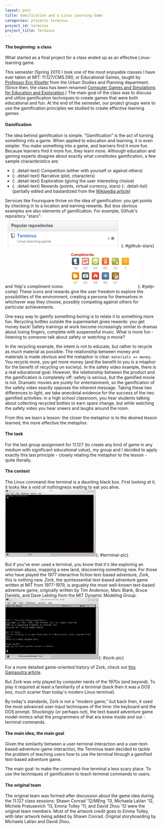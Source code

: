 ```yaml
---
layout: post
title: Gamification and a Linux Learning Game
categories: projects terminus
project_id: terminus
project_title: Terminus
---
```


#### The beginning: a class

What started as a final project for a class ended up as an effective Linux-learning game.

<!--more-->

This semester (Spring 2011) I took one of the most enjoyable classes I have ever taken at MIT: 11.127/CMS.590, or Educational Games, taught by [Professor Eric Klopfer](http://education.mit.edu/people/eric-klopfer) from the Urban Studies and Planning department. (Since then, the class has been renamed [Computer Games and Simulations for Education and Exploration](http://education.mit.edu/classes/11127).) The main goal of the class was to discuss and utilize gamification techniques to create games that were both educational and fun. At the end of the semester, our project groups were to use the gamification principles we studied to create effective learning games.

#### Gamification

The idea behind gamification is simple. "Gamification" is the act of turning something into a game. When applied to education and learning, it is even simpler. You make something into a game, and learners find it more fun. Because learners find it more fun, they learn more. Although education and gaming experts disagree about exactly what constitutes gamification, a few sample characteristics are: 

- {: .detail-text} Competition (either with yourself or against others)
- {: .detail-text} Narrative (plot, characters)
- {: .detail-text} Exploration (giving the user interesting choice)
- {: .detail-text} Rewards (points, virtual currency, stars)
{: .detail-list}
(partially edited and bastardized from the [Wikipedia article](http://en.wikipedia.org/wiki/Gamification))

Services like Foursquare thrive on the idea of gamification: you get points by checking in to a location and earning rewards. But less obvious examples are also elements of gamification. For example, Github's repository "stars": ![Github's stars on a repository for Terminus](/imgs/github_stars.png){: #github-stars} and Yelp's compliment icons: ![Yelp's compliment icons and badges](/imgs/yelp_compliments1.png){: #yelp-comp}
These icons and rewards give the user freedom to explore the possibilities of the environment, creating a persona for themselves in whichever way they choose, possibly competing against others for particular achievements. 

One easy way to gamify something boring is to relate it to something more fun. Recycling bottles outside the supermarket gives rewards: you get money back! Safety trainings at work become increasingly similar to dramas about losing fingers, complete with suspenseful music. What is more fun - listening to someone talk about safety or *watching a movie*? 

In the recycling example, the intent is not to educate, but rather to recycle as much material as possible. The relationship between money and materials is made obvious and the metaphor is clear: `materials == money`. You recycle more, you get more money (and the benefit to you is a mtaphor for the benefit of recycling on society). In the safety video example, there is a real educational goal. However, the relationship between the product and the gamification is completely off: safety is serious, but the gamified movie is not. Dramatic movies are purely for entertainment, so the gamification of the safety video exactly opposes the inherent message. Taking these two differences to light, we take anecdotal evidence for the success of the two gamified activities: in a high school classroom, you hear students talking about collecting recycled bottles to earn spare change, but while watching the safety video you hear sneers and laughs around the room. 

From this we learn a lesson: the closer the metaphor is to the desired lesson learned, the more effective the metaphor. 

#### The task

For the last group assignment for 11.127 (to create any kind of game in any medium with significant educational value), my group and I decided to apply exactly this last principle - closely relating the metaphor to the lesson - quite literally.

#### The context

The Linux command-line terminal is a daunting black box. First looking at it, it looks like a void of nothingness waiting to eat you alive. 
![A screenshot of a Linux command-line terminal](/imgs/terminal.png){: #terminal-pic}

But if you've ever used a terminal, you know that it's like exploring an unknown abyss, mapping a new land, discovering something new. For those who have played the 1977 interactive fiction text-based adventure, *Zork*, this is nothing new. *Zork*, the quintessential text-based adventure game written at MIT from 1977-1979, is arguably the most well-known text-based adventure game, originally written by Tim Anderson, Marc Blank, Bruce Daniels, and Dave Lebling from the MIT Dynamic Modeling Group. 
![Screenshot of Zork being played on a Linux machine](/imgs/zork.png){: #zork-pic}

For a more detailed game-oriented history of Zork, check out [this Gamasutra article](http://www.gamasutra.com/view/feature/1499/the_history_of_zork.php?print=1).

But Zork was only played by computer nerds of the 1970s (and beyond). To play it required at least a familiarity of a terminal (back then it was a DOS box, much scarier than today's modern Linux terminal). 

By today's standards, Zork is not a "modern game," but back then, it used the most advanced user-input techniques of the time: the keyboard and the DOS prompt. Shockingly (or perhaps not), the text-based adventure game model mimics what the programmers of that era knew inside and out - terminal commands. 

#### The main idea; the main goal

Given the similarity between a user-terminal interaction and a user-text-based-adventure-game interaction, the Terminus team decided to tackle the problem of teaching users how to use the terminal through a gamified text-based adventure game.

The main goal: to make the command-line terminal a less scary place. To use the techniques of gamification to teach terminal commands to users. 

#### The original team

The original team was formed after discussion about the game idea during the 11.127 class sessions: Shawn Conrad '12/MEng '13, Michaela LaVan '12, Michele Pratusevich '13, Emma Tolley '11, and David Zhou '12 were the original team members. Most of the artwork credit goes to Emma Tolley, with later artwork being added by Shawn Conrad. Original storyboarding by Michaela LaVan and David Zhou.